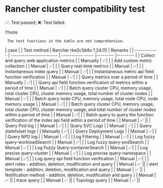 # Rancher cluster compatibility test

✅: Test passed; ❌: Test failed.

!!!note

     The test functions in the table are not comprehensive.

| case | | Test method | Rancher rke2c1(k8s 1.24.11) | Remarks |
| ------------ | ------------------------ | ----------- ----- |--------- |--------- |
| Collect and query web application metrics | | Manually | ✅| |
| Add custom metric collection | | Manual | ✅| |
| Query real-time metrics | | Manual | ✅| |
| Instantaneous index query | | Manual | ✅| |
| Instantaneous metric api field function verification | | Manual | ✅| |
| Query metrics over a period of time | | Manually | ✅| |
| Query api field function verification of metrics within a period of time | | Manual | ✅| |
| Batch query cluster CPU, memory usage, total cluster CPU, cluster memory usage, total number of cluster nodes | | Manual | ✅| |
| Batch query node CPU, memory usage, total node CPU, node memory usage | | Manual | ✅| |
| Batch query cluster CPU, memory usage, total cluster CPU, cluster memory usage, and total number of cluster nodes within a period of time | | Manual | ✅| |
| Batch query to query the function verification of the index api field within a period of time | | Manual | ✅ ||
| Query Pod log | | Manual | ✅| |
| Query SVC Logs | | Manual | ✅| |
| Query statefulset logs | | Manually | ✅| |
| Query Deployment Logs | | Manual | ✅| |
| Query NPD log | | Manual | ✅| |
| Log Filtering | | Manual | ✅| |
| Log fuzzy query-workloadSearch | | Manual | ✅| |
| Log fuzzy query-podSearch | | Manual | ✅| |
| Log Fuzzy Query-containerSearch | | Manual | ✅| |
| Log precise query-cluster | | Manual | ✅| |
| Log precise query-namespace | | Manual | ✅| |
| Log query api field function verification | | Manual | ✅| |
| alert rules - addition, deletion, modification and query | | Manual | ✅ ||
| alert template - addition, deletion, modification and query | | Manual | ✅ ||
| Notification method - addition, deletion, modification and query | | Manual | ✅ ||
| trace query | | Manual | ✅ ||
| Topology query | | Manual | ✅ ||
